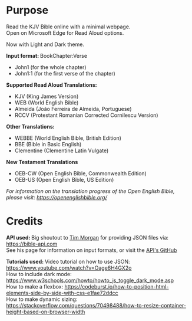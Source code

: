 # Purpose
Read the KJV Bible online with a minimal webpage.  
Open on Microsoft Edge for Read Aloud options.

Now with Light and Dark theme.

<b> Input format: </b> BookChapter:Verse
* John1 (for the whole chapter)
* John1:1 (for the first verse of the chapter)  

<b> Supported Read Aloud Translations: </b> 
* KJV (King James Version)
* WEB (World English Bible)
* Almeida (João Ferreira de Almeida, Portuguese)
* RCCV (Protestant Romanian Corrected Cornilescu Version)

<b> Other Translations: </b>
* WEBBE (World English Bible, British Edition)
* BBE (Bible in Basic English)
* Clementine (Clementine Latin Vulgate)

<b> New Testament Translations </b>
* OEB-CW (Open English Bible, Commonwealth Edition)
* OEB-US (Open English Bible, US Edition)  

<em>For information on the translation progress of the Open English Bible, please visit: https://openenglishbible.org/</em>

# Credits
<b>API used: </b>
Big shoutout to [Tim Morgan](https://github.com/seven1m) for providing JSON files via: https://bible-api.com  
See his page for information on input formats, or visit the [API's GitHub](https://github.com/seven1m/bible_api)

<b>Tutorials used: </b>
Video tutorial on how to use JSON: https://www.youtube.com/watch?v=Oage6H4GX2o  
How to include dark mode: https://www.w3schools.com/howto/howto_js_toggle_dark_mode.asp  
How to make a flexbox: https://codeburst.io/how-to-position-html-elements-side-by-side-with-css-e1fae72ddcc  
How to make dynamic sizing: https://stackoverflow.com/questions/70498488/how-to-resize-container-height-based-on-browser-width    